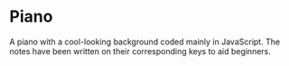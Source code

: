 # Piano
A piano with a cool-looking background coded mainly in JavaScript. The notes have been written on their corresponding keys to aid beginners.
